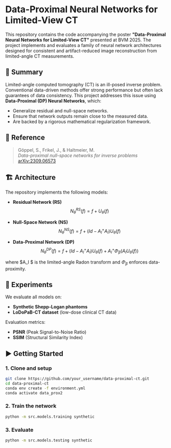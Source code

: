 # Data-Proximal Neural Networks for Limited-View CT

This repository contains the code accompanying the poster **"Data-Proximal Neural Networks for Limited-View CT"** presented at BVM 2025. The project implements and evaluates a family of neural network architectures designed for consistent and artifact-reduced image reconstruction from limited-angle CT measurements.

## 🧠 Summary

Limited-angle computed tomography (CT) is an ill-posed inverse problem. Conventional data-driven methods offer strong performance but often lack guarantees of data consistency. This project addresses this issue using **Data-Proximal (DP) Neural Networks**, which:

- Generalize residual and null-space networks.
- Ensure that network outputs remain close to the measured data.
- Are backed by a rigorous mathematical regularization framework.

## 📖 Reference

> Göppel, S., Frikel, J., & Haltmeier, M.  
> *Data-proximal null-space networks for inverse problems*  
> [arXiv:2309.06573](https://arxiv.org/abs/2309.06573)

## 🏗️ Architecture

The repository implements the following models:

- **Residual Network (RS)**  
  $$N_θ^{RS}(f) = f + U_θ(f)$$

- **Null-Space Network (NS)**  
  $$N_θ^{NS}(f) = f + (Id - A_I^+ A_I) U_θ(f)$$

- **Data-Proximal Network (DP)**  
  $$N_θ^{DP}(f) = f + (Id - A_I^+ A_I) U_θ(f) + A_I^+ Φ_β(A_I U_θ(f))$$

where $A_I $ is the limited-angle Radon transform and $Φ_β$ enforces data-proximity.

## 🧪 Experiments

We evaluate all models on:

- **Synthetic Shepp-Logan phantoms**
- **LoDoPaB-CT dataset** (low-dose clinical CT data)

Evaluation metrics:

- **PSNR** (Peak Signal-to-Noise Ratio)
- **SSIM** (Structural Similarity Index)


## ▶️ Getting Started

### 1. Clone and setup

```bash
git clone https://github.com/your_username/data-proximal-ct.git
cd data-proximal-ct
conda env create -f environment.yml
conda activate data_prox2
```

### 2. Train the network

```bash
python -m src.models.training synthetic
```

### 3. Evaluate

```bash
python -m src.models.testing synthetic
```